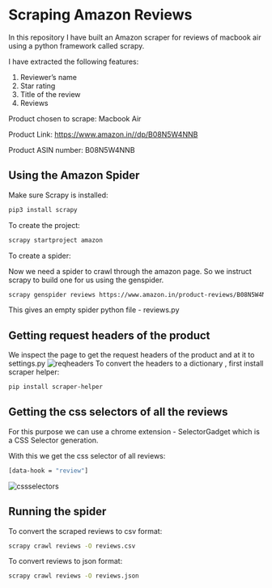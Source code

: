 # Scraping Amazon Reviews

In this repository I have built an Amazon scraper for reviews of macbook air using a python framework called scrapy. 

I have extracted the following features:
    
1. Reviewer’s name
2. Star rating
3. Title of the review
4. Reviews

Product chosen to scrape: Macbook Air

Product Link: https://www.amazon.in//dp/B08N5W4NNB

Product ASIN number: B08N5W4NNB

## Using the Amazon Spider
Make sure Scrapy is installed:
```bash
pip3 install scrapy
```
To create the project: 
```bash
scrapy startproject amazon
```
To create a spider:

Now we need a spider to crawl through the amazon page. So we instruct scrapy to build one for us using the genspider.

```bash
scrapy genspider reviews https://www.amazon.in/product-reviews/B08N5W4NNB 
```

This gives an empty spider python file - reviews.py

## Getting request headers of the product
We inspect the page to get the request headers of the product and at it to settings.py
![reqheaders](https://github.com/pujjj/Scraping-Amazon-Reviews/assets/97466150/1efa1bd2-6ed0-4cb4-a2a5-13824f1a59b2)
To convert the headers to a dictionary , first install scraper helper:
```bash
pip install scraper-helper
```

## Getting the css selectors of all the reviews
For this purpose we can use a chrome extension - SelectorGadget which is a CSS Selector generation.

With this we get the css selector of all reviews: 
```bash
[data-hook = "review"]
```
![cssselectors](https://github.com/pujjj/Scraping-Amazon-Reviews/assets/97466150/5e566371-af3a-476a-b254-f9517651f778)

## Running the spider 
To convert the scraped reviews to csv format:
```bash
scrapy crawl reviews -O reviews.csv
```
To convert reviews to json format:
```bash
scrapy crawl reviews -O reviews.json
```
